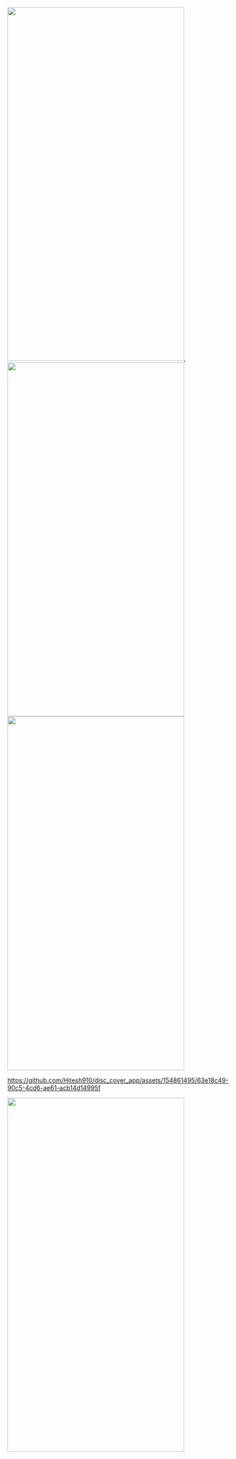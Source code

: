 <p>
  <img src = "https://github.com/Hitesh910/disc_cover_app/assets/154861495/8963fa05-9029-4b57-aaa4-988a44b08646"height="800"width="400"/>,
  <img src = "https://github.com/Hitesh910/disc_cover_app/assets/154861495/9f2ade08-8d23-4cc5-9da3-ea0676e94ba2"height="800"width="400"/>
  <img src = "https://github.com/Hitesh910/disc_cover_app/assets/154861495/8f26e348-78a6-4b0f-a4d7-301a731556a4
"height="800"width="400"/>
</p>


https://github.com/Hitesh910/disc_cover_app/assets/154861495/63e18c49-90c5-4cd6-ae61-acb14d14995f



<p>
  <img src = "https://github.com/Hitesh910/disc_cover_app/assets/154861495/cd0f2f9e-ca09-4526-a464-5b9887769194"height="800"width="400"/>
</p>
